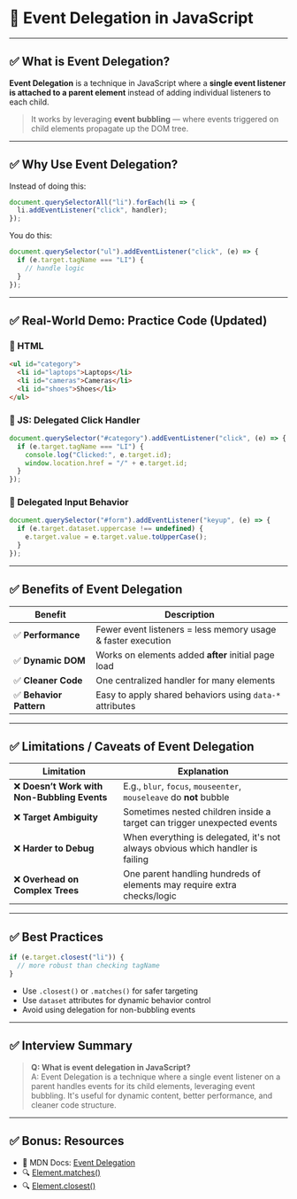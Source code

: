 
# 📌 Event Delegation in JavaScript

---

## ✅ What is Event Delegation?

**Event Delegation** is a technique in JavaScript where a **single event listener is attached to a parent element** instead of adding individual listeners to each child.

> It works by leveraging **event bubbling** — where events triggered on child elements propagate up the DOM tree.

---

## ✅ Why Use Event Delegation?

Instead of doing this:

```js
document.querySelectorAll("li").forEach(li => {
  li.addEventListener("click", handler);
});
```

You do this:

```js
document.querySelector("ul").addEventListener("click", (e) => {
  if (e.target.tagName === "LI") {
    // handle logic
  }
});
```

---

## ✅ Real-World Demo: Practice Code (Updated)

### 🔸 HTML

```html
<ul id="category">
  <li id="laptops">Laptops</li>
  <li id="cameras">Cameras</li>
  <li id="shoes">Shoes</li>
</ul>
```

### 🔸 JS: Delegated Click Handler

```js
document.querySelector("#category").addEventListener("click", (e) => {
  if (e.target.tagName === "LI") {
    console.log("Clicked:", e.target.id);
    window.location.href = "/" + e.target.id;
  }
});
```

### 🔸 Delegated Input Behavior

```js
document.querySelector("#form").addEventListener("keyup", (e) => {
  if (e.target.dataset.uppercase !== undefined) {
    e.target.value = e.target.value.toUpperCase();
  }
});
```

---

## ✅ Benefits of Event Delegation

| Benefit | Description |
|--------|-------------|
| ✅ **Performance** | Fewer event listeners = less memory usage & faster execution |
| ✅ **Dynamic DOM** | Works on elements added **after** initial page load |
| ✅ **Cleaner Code** | One centralized handler for many elements |
| ✅ **Behavior Pattern** | Easy to apply shared behaviors using `data-*` attributes |

---

## ✅ Limitations / Caveats of Event Delegation

| Limitation | Explanation |
|------------|-------------|
| ❌ **Doesn’t Work with Non-Bubbling Events** | E.g., `blur`, `focus`, `mouseenter`, `mouseleave` do **not** bubble |
| ❌ **Target Ambiguity** | Sometimes nested children inside a target can trigger unexpected events |
| ❌ **Harder to Debug** | When everything is delegated, it's not always obvious which handler is failing |
| ❌ **Overhead on Complex Trees** | One parent handling hundreds of elements may require extra checks/logic |

---

## ✅ Best Practices

```js
if (e.target.closest("li")) {
  // more robust than checking tagName
}
```

- Use `.closest()` or `.matches()` for safer targeting
- Use `dataset` attributes for dynamic behavior control
- Avoid using delegation for non-bubbling events

---

## ✅ Interview Summary

> **Q: What is event delegation in JavaScript?**  
> A: Event Delegation is a technique where a single event listener on a parent handles events for its child elements, leveraging event bubbling. It's useful for dynamic content, better performance, and cleaner code structure.

---

## ✅ Bonus: Resources

- 📖 MDN Docs: [Event Delegation](https://developer.mozilla.org/en-US/docs/Learn/JavaScript/Building_blocks/Events#event_delegation)
- 🔍 [Element.matches()](https://developer.mozilla.org/en-US/docs/Web/API/Element/matches)
- 🔍 [Element.closest()](https://developer.mozilla.org/en-US/docs/Web/API/Element/closest)
